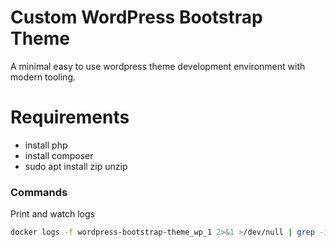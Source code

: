 # Custom WordPress Bootstrap Theme

A minimal easy to use wordpress theme development environment with modern tooling.

# Requirements

- install php
- install composer
- sudo apt install zip unzip

### Commands

Print and watch logs

```bash
docker logs -f wordpress-bootstrap-theme_wp_1 2>&1 >/dev/null | grep -i error
```

